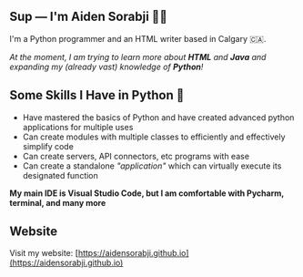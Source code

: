 <!-- Markdown -->
## Sup — I'm Aiden Sorabji 👨‍💻

I'm a Python programmer and an HTML writer based in Calgary 🇨🇦.

_At the moment, I am trying to learn more about **HTML** and **Java** and expanding my (already vast) knowledge of **Python**!_

## Some Skills I Have in Python 🐍
- Have mastered the basics of Python and have created advanced python applications for multiple uses 
- Can create modules with multiple classes to efficiently and effectively simplify code
- Can create servers, API connectors, etc programs with ease  
- Can create a standalone _"application"_ which can virtually execute its designated function

**My main IDE is Visual Studio Code, but I am comfortable with Pycharm, terminal, and many more**

## Website
Visit my website: [https://aidensorabji.github.io](https://aidensorabji.github.io) 
